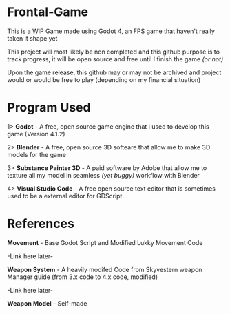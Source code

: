 # Frontal-Game

This is a WIP Game made using Godot 4, an FPS game that haven't really taken it shape yet

This project will most likely be non completed and this github purpose is to track progress, it will be open source and free until I finish the game *(or not)*

Upon the game release, this github may or may not be archived and project would or would be free to play (depending on my financial situation)

# Program Used

1> **Godot** - A free, open source game engine that i used to develop this game (Version 4.1.2)

2> **Blender** - A free, open source 3D softeare that allow me to make 3D models for the game

3> **Substance Painter 3D** - A paid software by Adobe that allow me to texture all my model in seamless *(yet buggy)* workflow with Blender

4> **Visual Studio Code** - A free open source text editor that is sometimes used to be a external editor for GDScript.

# References

**Movement** - Base Godot Script and Modified Lukky Movement Code

-Link here later-

**Weapon System** - A heavily modifed Code from Skyvestern weapon Manager guide (from 3.x code to 4.x code, modified)

-Link here later-

**Weapon Model** - Self-made